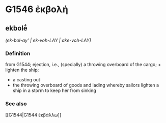 # G1546 ἐκβολή

## ekbolḗ

_(ek-bol-ay' | ek-voh-LAY | ake-voh-LAY)_

### Definition

from G1544; ejection, i.e., (specially) a throwing overboard of the cargo; + lighten the ship; 

- a casting out
- the throwing overboard of goods and lading whereby sailors lighten a ship in a storm to keep her from sinking

### See also

[[G1544|G1544 ἐκβάλλω]]
